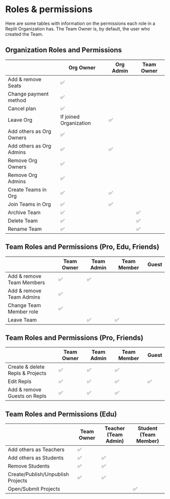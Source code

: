 # Roles & permissions

Here are some tables with information on the permissions each role in a Replit Organization has. The Team Owner is, by default, the user who created the Team.

## Organization Roles and Permissions

|                          | Org Owner              | Org Admin | Team Owner |
| ------------------------ | ---------------------- | --------- | ---------- |
| Add & remove Seats       | ✅                     |           |            |
| Change payment method    | ✅                     |           |            |
| Cancel plan              | ✅                     |           |            |
| Leave Org                | If joined Organization | ✅        |            |
| Add others as Org Owners | ✅                     |           |            |
| Add others as Org Admins | ✅                     | ✅        |            |
| Remove Org Owners        | ✅                     |           |            |
| Remove Org Admins        | ✅                     |           |            |
| Create Teams in Org      | ✅                     | ✅        |            |
| Join Teams in Org        | ✅                     | ✅        |            |
| Archive Team             | ✅                     |           | ✅         |
| Delete Team              | ✅                     |           | ✅         |
| Rename Team              | ✅                     |           | ✅         |

## Team Roles and Permissions (Pro, Edu, Friends)

|                           | Team Owner | Team Admin | Team Member | Guest |
| ------------------------- | ---------- | ---------- | ----------- | ----- |
| Add & remove Team Members | ✅         | ✅         |             |       |
| Add & remove Team Admins  | ✅         |            |             |       |
| Change Team Member role   | ✅         |            |             |       |
| Leave Team                |            | ✅         | ✅          |       |

## Team Roles and Permissions (Pro, Friends)

|                                  | Team Owner | Team Admin | Team Member | Guest |
| -------------------------------- | ---------- | ---------- | ----------- | ----- |
| Create & delete Repls & Projects | ✅         | ✅         | ✅          |       |
| Edit Repls                       | ✅         | ✅         | ✅          | ✅    |
| Add & remove Guests on Repls     | ✅         | ✅         | ✅          |       |

## Team Roles and Permissions (Edu)

|                                   | Team Owner | Teacher (Team Admin) | Student (Team Member) |
| --------------------------------- | ---------- | -------------------- | --------------------- |
| Add others as Teachers            | ✅         |                      |                       |
| Add others as Students            | ✅         | ✅                   |                       |
| Remove Students                   | ✅         | ✅                   |                       |
| Create/Publish/Unpublish Projects | ✅         | ✅                   |                       |
| Open/Submit Projects              |            |                      | ✅                    |
